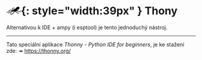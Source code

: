 # ![logo](img/logo_small.png){: style="width:39px" } Thony

Alternativou k IDE + ampy (i esptool) je tento jednoduchý nástroj.

---

Tato speciální aplikace *Thonny - Python IDE for beginners*, je ke stažení zde: ↠ https://thonny.org/



